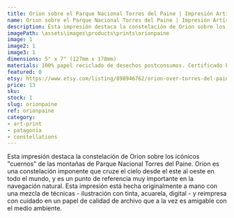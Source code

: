 ```yaml
---
title: Orion sobre el Parque Nacional Torres del Paine | Impresión Artística | Patagonia Chilena | Cielo Austral
name: Orion sobre el Parque Nacional Torres del Paine | Impresión Artística | Patagonia Chilena | Cielo Austral
description: Esta impresión destaca la constelación de Orion sobre los icónicos "cuernos" de las montañas de Parque Nacional Torres del Paine. Esta impresión está hecha originalmente a mano con una mezcla de técnicas - ilustración con tinta, acuarela, digital - y reimpresa con cuidado en un papel de calidad de archivo que a la vez es amigable con el medio ambiente.
imagePath: \assets\images\products\prints\orionpaine
image: 1
image2: 1
image3: 1
dimensions: 5" x 7" (127mm x 178mm)
materials: 100% papel reciclado de desechos postconsumos. Certificado FSC
featured: 0
etsy: https://www.etsy.com/listing/898946762/orion-over-torres-del-paine-national
price: 13
sku:
stock: 1
slug: orionpaine
ref: orionpaine
category:
- art-print
- patagonia
- constellations
---
```

Esta impresión destaca la constelación de Orion sobre los icónicos "cuernos" de las montañas de Parque Nacional Torres del Paine. Orion es una constelación imponente que cruze el cielo desde el este al oeste en todo el mundo, y es un punto de referencia muy importante en la navegación natural. Esta impresión está hecha originalmente a mano con una mezcla de técnicas - ilustración con tinta, acuarela, digital - y reimpresa con cuidado en un papel de calidad de archivo que a la vez es amigable con el medio ambiente.
